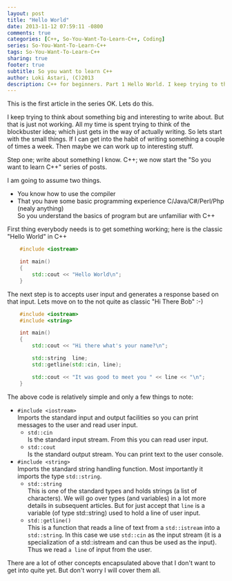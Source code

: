 ```yaml
---
layout: post
title: "Hello World"
date: 2013-11-12 07:59:11 -0800
comments: true
categories: [C++, So-You-Want-To-Learn-C++, Coding]
series: So-You-Want-To-Learn-C++
tags: So-You-Want-To-Learn-C++
sharing: true
footer: true
subtitle: So you want to learn C++
author: Loki Astari, (C)2013
description: C++ for beginners. Part 1 Hello World. I keep trying to think about something big and interesting to write about. But that is just not working. All my time is spent trying to think of the blockbuster idea; which just gets in the way of actually writing. So lets start with the small things. If I can get into the habit of writing something a couple of times a week. Then maybe we can work up to interesting stuff.
---
```

This is the first article in the series
OK. Lets do this.

I keep trying to think about something big and interesting to write about. But that is just not working. All my time is spent trying to think of the blockbuster idea; which just gets in the way of actually writing. So lets start with the small things. If I can get into the habit of writing something a couple of times a week. Then maybe we can work up to interesting stuff.

Step one; write about something I know. C++; we now start the "So you want to learn C++" series of posts.

I am going to assume two things.

* You know how to use the compiler
* That you have some basic programming experience C/Java/C#/Perl/Php (nealy anything)   
So you understand the basics of program but are unfamiliar with C++

First thing everybody needs is to get something working; here is the classic "Hello World" in C++

```c++ helloworld.cpp
    #include <iostream>

    int main()
    {
        std::cout << "Hello World\n";
    }
```

The next step is to accepts user input and generates a response based on that input. Lets move on to the not quite as classic "Hi There Bob" :-)

```c++ hitherebob.cpp
    #include <iostream>
    #include <string>

    int main()
    {
        std::cout << "Hi there what's your name?\n";

        std::string  line;
        std::getline(std::cin, line);

        std::cout << "It was good to meet you " << line << "\n";
    }
```

The above code is relatively simple and only a few things to note:

* `#include <iostream>`   
Imports the standard input and output facilities so you can print messages to the user and read user input.
    + `std::cin`    
Is the standard input stream. From this you can read user input.
    + `std::cout`    
Is the standard output stream. You can print text to the user console.
* `#include <string>`   
Imports the standard string handling function. Most importantly it imports the type `std::string`.
    + `std::string`   
This is one of the standard types and holds strings (a list of characters). We will go over types (and variables) in a lot more details in subsequent articles. But for just accept that `line` is a variable (of type std::string) used to hold a line of user input.
    + `std::getline()`   
This is a function that reads a line of text from a `std::istream` into a `std::string`. In this case we use `std::cin` as the input stream (it is a specialization of a std::istream and can thus be used as the input). Thus we read `a line` of input from the user.



There are a lot of other concepts encapsulated above that I don't want to get into quite yet. But don't worry I will cover them all.
